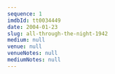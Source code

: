 ```yaml
---
sequence: 1
imdbId: tt0034449
date: 2004-01-23
slug: all-through-the-night-1942
medium: null
venue: null
venueNotes: null
mediumNotes: null
---
```


